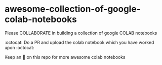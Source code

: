 # awesome-collection-of-google-colab-notebooks
Please COLLABORATE in building a collection of google COLAB notebooks

:octocat: Do a PR and upload the colab notebook which you have worked upon :octocat:

Keep an :eyes: on this repo for more awesome colab notebooks
